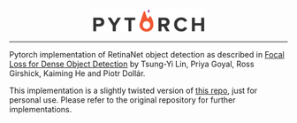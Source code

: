 <p align="center"><img width="40%" src="./images/pytorch.png"></p>

-------------------------------------------------------------------------------

Pytorch  implementation of RetinaNet object detection as described in [Focal Loss for Dense Object Detection](https://arxiv.org/abs/1708.02002) by Tsung-Yi Lin, Priya Goyal, Ross Girshick, Kaiming He and Piotr Dollár.

This implementation is a slightly twisted version of [this repo](https://github.com/yhenon/pytorch-retinanet), just for personal use.
Please refer to the original repository for further implementations.
